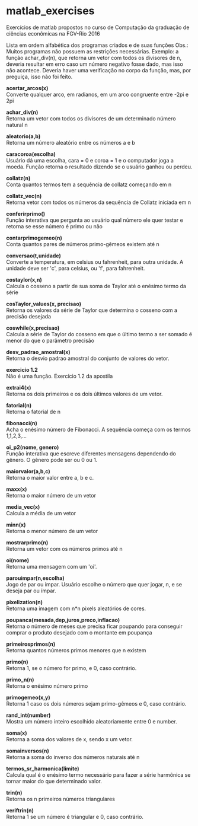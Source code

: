 # matlab_exercises
Exercícios de matlab propostos no curso de Computação da graduação de ciências econômicas na FGV-Rio 2016

Lista em ordem alfabética dos programas criados e de suas funções
  Obs.: Muitos programas não possuem as restrições necessárias. Exemplo: a função achar_div(n), que retorna um vetor com todos os divisores de n, deveria resultar em erro caso um número negativo fosse dado, mas isso não acontece. Deveria haver uma verificação no corpo da função, mas, por preguiça, isso não foi feito.

<b> acertar_arcos(x) </b>
<br>  Converte qualquer arco, em radianos, em um arco congruente entre -2pi e 2pi </br>
  
<b> achar_div(n) </b>
<br>  Retorna um vetor com todos os divisores de um determinado número natural n </br>
  
<b> aleatorio(a,b) </b>
<br>  Retorna um número aleatório entre os números a e b </br>

<b> caracoroa(escolha) </b>
<br>  Usuário dá uma escolha, cara = 0 e coroa = 1 e o computador joga a moeda. Função retorna o resultado dizendo se o usuário ganhou ou perdeu. </br>

<b> collatz(n) </b>
<br>  Conta quantos termos tem a sequência de collatz começando em n </br>
  
<b> collatz_vec(n) </b>
<br>  Retorna vetor com todos os números da sequência de Collatz iniciada em n </br>
  
<b> conferirprimo() </b>
<br>  Função interativa que pergunta ao usuário qual número ele quer testar e retorna se esse número é primo ou não </br>
  
<b> contarprimogemeo(n) </b>
<br>  Conta quantos pares de números primo-gêmeos existem até n </br>
  
<b> conversao(t,unidade) </b>
<br>  Converte a temperatura, em celsius ou fahrenheit, para outra unidade. A unidade deve ser 'c', para celsius, ou 'f', para fahrenheit. </br>
  
<b> costaylor(x,n) </b>
<br>  Calcula o cosseno a partir de sua soma de Taylor até o enésimo termo da série </br>
  
<b> cosTaylor_values(x, precisao) </b>
<br>  Retorna os valores da série de Taylor que determina o cosseno com a precisão desejada </br>
  
<b> coswhile(x,precisao) </b>
<br>  Calcula a série de Taylor do cosseno em que o último termo a ser somado é menor do que o parâmetro precisão</br>
  
<b> desv_padrao_amostral(x) </b>
<br>  Retorna o desvio padrao amostral do conjunto de valores do vetor. </br>
  
<b> exercicio 1.2 </b>
<br>  Não é uma função. Exercício 1.2 da apostila </br>

<b> extrai4(x) </b>
<br>  Retorna os dois primeiros e os dois últimos valores de um vetor. </br>

<b> fatorial(n) </b>
<br>  Retorna o fatorial de n </br>

<b> fibonacci(n) </b>
<br>  Acha o enésimo número de Fibonacci. A sequência começa com os termos 1,1,2,3,... </br>
  
<b> oi_p2(nome, genero) </b>
<br>  Função interativa que escreve diferentes mensagens dependendo do gênero. O gênero pode ser ou 0 ou 1. </br>
  
<b> maiorvalor(a,b,c) </b>
<br>  Retorna o maior valor entre a, b e c. </br>
  
<b> maxx(x) </b>
<br>  Retorna o maior número de um vetor </br>

<b> media_vec(x) </b>
<br>  Calcula a média de um vetor </br>
  
<b> minn(x) </b>
<br>  Retorna o menor número de um vetor </br>
  
<b> mostrarprimo(n) </b>
<br>  Retorna um vetor com os números primos até n </br>
  
<b> oi(nome) </b>
<br>  Retorna uma mensagem com um 'oi'. </br>
  
<b> parouimpar(n,escolha) </b>
<br>  Jogo de par ou ímpar. Usuário escolhe o número que quer jogar, n, e se deseja par ou ímpar. </br>
  
<b> pixelization(n) </b>
<br>  Retorna uma imagem com n*n pixels aleatórios de cores. </br>
  
<b> poupanca(mesada,dep,juros,preco,inflacao) </b>
<br>  Retorna o número de meses que precisa ficar poupando para conseguir comprar o produto desejado com o montante em poupança </br>
  
<b> primeirosprimos(n) </b>
<br>  Retorna quantos números primos menores que n existem </br>
  
<b> primo(n) </b>
<br>  Retorna 1, se o número for primo, e 0, caso contrário. </br>
  
<b> primo_n(n) </b>
<br>  Retorna o enésimo número primo </br>
  
<b> primogemeo(x,y) </b>
<br>  Retorna 1 caso os dois números sejam primo-gêmeos e 0, caso contrário. </br>  

<b> rand_int(number) </b>
<br>  Mostra um número inteiro escolhido aleatoriamente entre 0 e number. </br>
  
<b> soma(x) </b>
<br>  Retorna a soma dos valores de x, sendo x um vetor. </br>
  
<b> somainversos(n) </b>
<br>  Retorna a soma do inverso dos números naturais até n </br>
  
<b> termos_sr_harmonica(limite) </b>
<br>  Calcula qual é o enésimo termo necessário para fazer a série harmônica se tornar maior do que determinado valor. </br>  
  
<b> trin(n) </b>
<br>  Retorna os n primeiros números triangulares </br>
  
<b> veriftrin(n)  </b>
<br>  Retorna 1 se um número é triangular e 0, caso contrário. </br>
